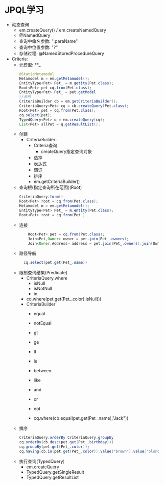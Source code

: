 # JPQL学习
- 动态查询
    - em.createQuery() / em.createNamedQuery
    - @NamedQuery
    - 查询中命名参数: ":paraName"
    - 查询中位置参数: "?"
    - 存储过程: @NamedStoredProcedureQuery
- Criteria:
  - 元模型: **_
      ```java
      @StaticMetamodel
      Metamodel m = em.getMetamodel();
      EntityType<Pet> Pet_ = m.getity(Pet.class);
      Root<Pet> pet cq.from(Pet.class);
      EntityType<Pet> Pet_ = pet.getModel
      //示例
      CriteriaBuilder cb = em.getCriteriaBuilder();
      CriteriaQuery<Pet> cq = cb.createQuery(Pet.class);
      Root<Pet> pet = cq.from(Pet.class);
      cq.select(pet);
      TypedQuery<Pet> q = em.createQuery(cq);
      List<Pet> allPet = q.getResultList();
      ```
  - 创建
    - CriteriaBuilder:
      - Criteria查询
        - createQuery指定查询对象
      - 选择
      - 表达式
      - 谓词
      - 排序
      - em.getCriteriaBuilder()
  - 查询根(指定查询所在范围)(Root)
    ```java
    CriteriaQuery.form()
    Root<Pet> root = cq.from(Pet.class);
    Metamodel m = em.getMetamodel();
    EntityType<Pet> Pet_ = m.entity(Pet.class);
    Root<Pet> root = cq.from(Pet_)
    ```
  - 连接
    ```java
        Root<Pet> pet = cq.from(Pet.class);
        Join<Pet,Owner> owner = pet.join(Pet_.owners); 
        Join<Owner,Address> address = pet.join(Pet_.owners).join(Owner_.address);
    ```
  - 路径导航
    ```java
      cq.select(pet.get(Pet_.name))
    ```
  - 限制查询结果(Predicate)
    - CriteriaQuery.where
      - isNull
      - isNotNull
      - in
    - cq.where(pet.get(Pet_.color).isNull())
    - CriteriaBuilder
      - equal
      - notEqual
      - gt
      - ge
      - lt
      - le
      - between
      - like
  
      - and
      - or
      - not
        
      - cq.where(cb.equal(pet.get(Pet_.name),"Jack"))
  - 排序
    ```java
    CriteriaQuery.orderBy CriteriaQuery.groupBy
    cq.orderBy(cb.desc(pet.get(Pet_.birthday)))
    cq.groupBy(pet.get(Pet_.color));
    cq.having(cb.in(pet.get(Pet_.color)).value("brown").value("blonde"));
    ```
  - 执行查询(TypedQuery)
    - em.createQuery
    - TypedQuery<T>.getSingleResult
    - TypedQuery<T>.getResultList